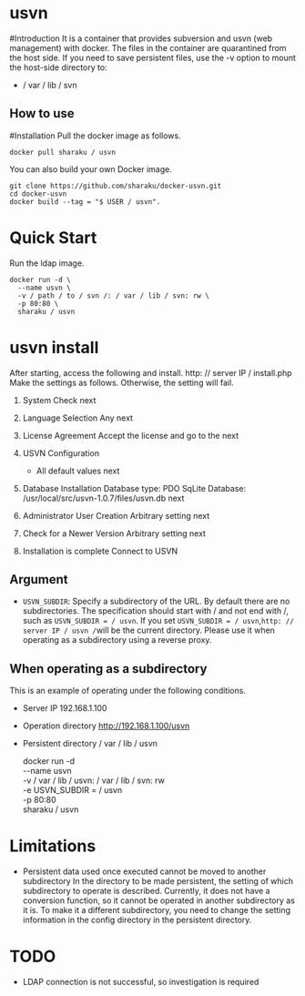 usvn
================

#Introduction
It is a container that provides subversion and usvn (web management) with docker.
The files in the container are quarantined from the host side. If you need to save persistent files, use the -v option to mount the host-side directory to:
+ / var / lib / svn

How to use
------
#Installation
Pull the docker image as follows.

    docker pull sharaku / usvn


You can also build your own Docker image.

    git clone https://github.com/sharaku/docker-usvn.git
    cd docker-usvn
    docker build --tag = "$ USER / usvn".

# Quick Start
Run the ldap image.

    docker run -d \
      --name usvn \
      -v / path / to / svn /: / var / lib / svn: rw \
      -p 80:80 \
      sharaku / usvn

# usvn install
After starting, access the following and install.
http: // server IP / install.php
Make the settings as follows. Otherwise, the setting will fail.

1. System Check
    next

2. Language Selection
    Any
    next

3. License Agreement
    Accept the license and go to the next

4. USVN Configuration
    * All default values
    next

5. Database Installation
    Database type: PDO SqLite
    Database: /usr/local/src/usvn-1.0.7/files/usvn.db
    next

6. Administrator User Creation
    Arbitrary setting
    next

7. Check for a Newer Version
    Arbitrary setting
    next

8. Installation is complete
    Connect to USVN

## Argument

+ `USVN_SUBDIR`:
    Specify a subdirectory of the URL. By default there are no subdirectories.
    The specification should start with / and not end with /, such as `USVN_SUBDIR = / usvn`.
    If you set `USVN_SUBDIR = / usvn`,` http: // server IP / usvn / `will be the current directory.
    Please use it when operating as a subdirectory using a reverse proxy.

## When operating as a subdirectory

This is an example of operating under the following conditions.

+ Server IP 192.168.1.100
+ Operation directory http://192.168.1.100/usvn
+ Persistent directory / var / lib / usvn

    docker run -d \
      --name usvn \
      -v / var / lib / usvn: / var / lib / svn: rw \
      -e USVN_SUBDIR = / usvn \
      -p 80:80 \
      sharaku / usvn

# Limitations
+ Persistent data used once executed cannot be moved to another subdirectory
In the directory to be made persistent, the setting of which subdirectory to operate is described.
Currently, it does not have a conversion function, so it cannot be operated in another subdirectory as it is.
To make it a different subdirectory, you need to change the setting information in the config directory in the persistent directory.

# TODO
+ LDAP connection is not successful, so investigation is required